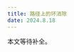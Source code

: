 ```yaml
---
title: 路径上的环消除
date: 2024.8.18
---
```


<!---

这篇文章的思路与做法在很久之前我就已经会了，大约是 10天之前或其之后。


假设我已经存在一种路径，每个非特殊元素至多出现两次，我要进行一种环的消除，要求是每个消除的环必须恰好包含**一个**特殊元素，我该怎么处理？

复杂度：$O(len+\#special^2)$

具体来说，记录 $f^R[l][r]$ 表示包含了 $(l,r]$ 的所有特殊元素，这种消除的最小右端点；$f^L$ 同理。

然后，这个的更新方法是，遍历所有的普通元素，然后这样，通过某种方法更新答案就好了。

就这样。

代码当然不是很好写。

然后用处是，结合欧拉回路，这样可以进行一些构造。具体的例子 我保存在本地了。

-->

本文等待补全。
<!--stackedit_data:
eyJoaXN0b3J5IjpbLTE3MTQ4OTAwNjAsODE2MzEwOTM2XX0=
-->